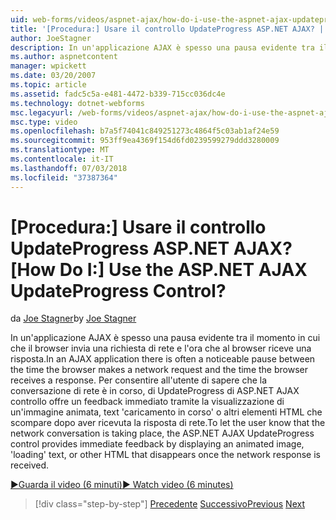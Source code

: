 ```yaml
---
uid: web-forms/videos/aspnet-ajax/how-do-i-use-the-aspnet-ajax-updateprogress-control
title: '[Procedura:] Usare il controllo UpdateProgress ASP.NET AJAX? | Microsoft Docs'
author: JoeStagner
description: In un'applicazione AJAX è spesso una pausa evidente tra il momento in cui che il browser invia una richiesta di rete e l'ora che al browser riceve una risposta. T....
ms.author: aspnetcontent
manager: wpickett
ms.date: 03/20/2007
ms.topic: article
ms.assetid: fadc5c5a-e481-4472-b339-715cc036dc4e
ms.technology: dotnet-webforms
msc.legacyurl: /web-forms/videos/aspnet-ajax/how-do-i-use-the-aspnet-ajax-updateprogress-control
msc.type: video
ms.openlocfilehash: b7a5f74041c849251273c4864f5c03ab1af24e59
ms.sourcegitcommit: 953ff9ea4369f154d6fd0239599279ddd3280009
ms.translationtype: MT
ms.contentlocale: it-IT
ms.lasthandoff: 07/03/2018
ms.locfileid: "37387364"
---
```

<a name="how-do-i-use-the-aspnet-ajax-updateprogress-control"></a><span data-ttu-id="a6483-105">[Procedura:] Usare il controllo UpdateProgress ASP.NET AJAX?</span><span class="sxs-lookup"><span data-stu-id="a6483-105">[How Do I:] Use the ASP.NET AJAX UpdateProgress Control?</span></span>
====================
<span data-ttu-id="a6483-106">da [Joe Stagner](https://github.com/JoeStagner)</span><span class="sxs-lookup"><span data-stu-id="a6483-106">by [Joe Stagner](https://github.com/JoeStagner)</span></span>

<span data-ttu-id="a6483-107">In un'applicazione AJAX è spesso una pausa evidente tra il momento in cui che il browser invia una richiesta di rete e l'ora che al browser riceve una risposta.</span><span class="sxs-lookup"><span data-stu-id="a6483-107">In an AJAX application there is often a noticeable pause between the time the browser makes a network request and the time the browser receives a response.</span></span> <span data-ttu-id="a6483-108">Per consentire all'utente di sapere che la conversazione di rete è in corso, di UpdateProgress di ASP.NET AJAX controllo offre un feedback immediato tramite la visualizzazione di un'immagine animata, text 'caricamento in corso' o altri elementi HTML che scompare dopo aver ricevuta la risposta di rete.</span><span class="sxs-lookup"><span data-stu-id="a6483-108">To let the user know that the network conversation is taking place, the ASP.NET AJAX UpdateProgress control provides immediate feedback by displaying an animated image, 'loading' text, or other HTML that disappears once the network response is received.</span></span>

[<span data-ttu-id="a6483-109">&#9654;Guarda il video (6 minuti)</span><span class="sxs-lookup"><span data-stu-id="a6483-109">&#9654; Watch video (6 minutes)</span></span>](https://channel9.msdn.com/Blogs/ASP-NET-Site-Videos/how-do-i-use-the-aspnet-ajax-updateprogress-control)

> [!div class="step-by-step"]
> <span data-ttu-id="a6483-110">[Precedente](how-do-i-implement-the-incremental-page-display-pattern-using-http-get-and-post.md)
> [Successivo](how-do-i-use-the-aspnet-ajax-history-control.md)</span><span class="sxs-lookup"><span data-stu-id="a6483-110">[Previous](how-do-i-implement-the-incremental-page-display-pattern-using-http-get-and-post.md)
[Next](how-do-i-use-the-aspnet-ajax-history-control.md)</span></span>

